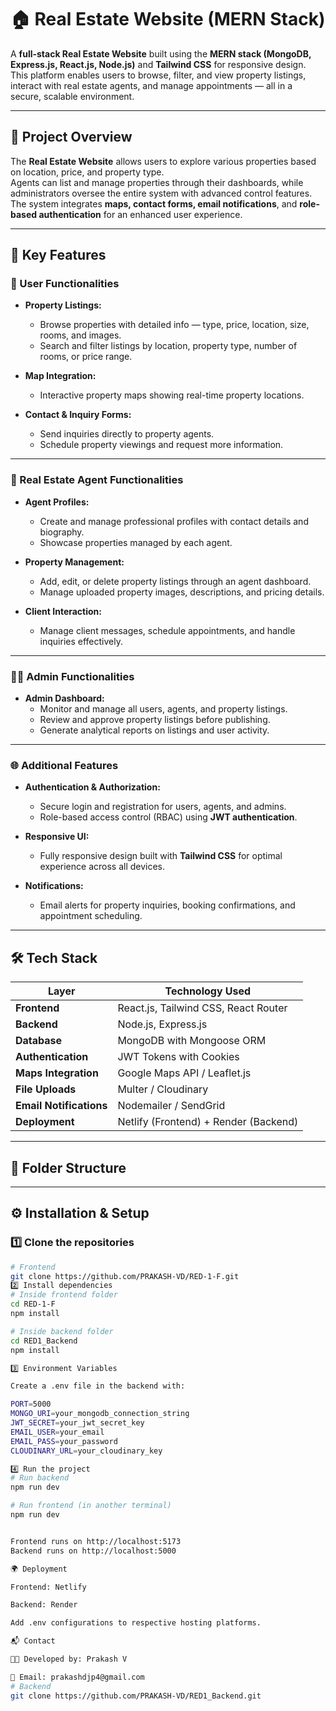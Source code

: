 # 🏠 Real Estate Website (MERN Stack)

A **full-stack Real Estate Website** built using the **MERN stack (MongoDB, Express.js, React.js, Node.js)** and **Tailwind CSS** for responsive design.  
This platform enables users to browse, filter, and view property listings, interact with real estate agents, and manage appointments — all in a secure, scalable environment.

---

## 🚀 Project Overview

The **Real Estate Website** allows users to explore various properties based on location, price, and property type.  
Agents can list and manage properties through their dashboards, while administrators oversee the entire system with advanced control features.  
The system integrates **maps, contact forms, email notifications**, and **role-based authentication** for an enhanced user experience.

---

## 🧠 Key Features

### 👤 User Functionalities
- **Property Listings:**  
  - Browse properties with detailed info — type, price, location, size, rooms, and images.  
  - Search and filter listings by location, property type, number of rooms, or price range.

- **Map Integration:**  
  - Interactive property maps showing real-time property locations.

- **Contact & Inquiry Forms:**  
  - Send inquiries directly to property agents.  
  - Schedule property viewings and request more information.

---

### 🏢 Real Estate Agent Functionalities
- **Agent Profiles:**  
  - Create and manage professional profiles with contact details and biography.  
  - Showcase properties managed by each agent.

- **Property Management:**  
  - Add, edit, or delete property listings through an agent dashboard.  
  - Manage uploaded property images, descriptions, and pricing details.

- **Client Interaction:**  
  - Manage client messages, schedule appointments, and handle inquiries effectively.

---

### 🧑‍💼 Admin Functionalities
- **Admin Dashboard:**  
  - Monitor and manage all users, agents, and property listings.  
  - Review and approve property listings before publishing.  
  - Generate analytical reports on listings and user activity.

---

### 🌐 Additional Features
- **Authentication & Authorization:**  
  - Secure login and registration for users, agents, and admins.  
  - Role-based access control (RBAC) using **JWT authentication**.

- **Responsive UI:**  
  - Fully responsive design built with **Tailwind CSS** for optimal experience across all devices.

- **Notifications:**  
  - Email alerts for property inquiries, booking confirmations, and appointment scheduling.

---

## 🛠️ Tech Stack

| Layer | Technology Used |
|-------|------------------|
| **Frontend** | React.js, Tailwind CSS, React Router |
| **Backend** | Node.js, Express.js |
| **Database** | MongoDB with Mongoose ORM |
| **Authentication** | JWT Tokens with Cookies |
| **Maps Integration** | Google Maps API / Leaflet.js |
| **File Uploads** | Multer / Cloudinary |
| **Email Notifications** | Nodemailer / SendGrid |
| **Deployment** | Netlify (Frontend) + Render (Backend) |

---

## 🧩 Folder Structure


---

## ⚙️ Installation & Setup

### 1️⃣ Clone the repositories
```bash
# Frontend
git clone https://github.com/PRAKASH-VD/RED-1-F.git
2️⃣ Install dependencies
# Inside frontend folder
cd RED-1-F
npm install

# Inside backend folder
cd RED1_Backend
npm install

3️⃣ Environment Variables

Create a .env file in the backend with:

PORT=5000
MONGO_URI=your_mongodb_connection_string
JWT_SECRET=your_jwt_secret_key
EMAIL_USER=your_email
EMAIL_PASS=your_password
CLOUDINARY_URL=your_cloudinary_key

4️⃣ Run the project
# Run backend
npm run dev

# Run frontend (in another terminal)
npm run dev


Frontend runs on http://localhost:5173
Backend runs on http://localhost:5000

🌍 Deployment

Frontend: Netlify

Backend: Render

Add .env configurations to respective hosting platforms.

📬 Contact

👨‍💻 Developed by: Prakash V

📧 Email: prakashdjp4@gmail.com
# Backend
git clone https://github.com/PRAKASH-VD/RED1_Backend.git
